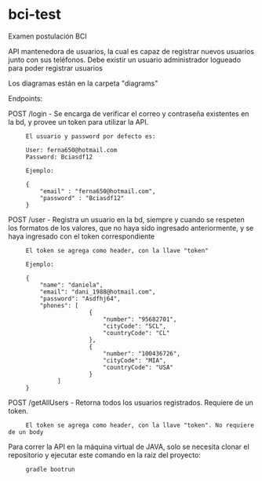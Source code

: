 # bci-test
Examen postulación BCI

API mantenedora de usuarios, la cual es capaz de registrar nuevos usuarios junto con sus teléfonos. Debe existir un usuario administrador logueado para poder registrar usuarios

Los diagramas están en la carpeta "diagrams"

Endpoints:

POST /login - Se encarga de verificar el correo y contraseña existentes en la bd, y provee un token para utilizar la API. 
         
         El usuario y password por defecto es:
         
         User: ferna650@hotmail.com
         Password: Bciasdf12
         
         Ejemplo:
         
         {
             "email" : "ferna650@hotmail.com",
             "password" : "Bciasdf12"
         }

POST /user  - Registra un usuario en la bd, siempre y cuando se respeten los formatos de los valores, que no haya sido ingresado anteriormente, y se haya ingresado con el token correspondiente

         El token se agrega como header, con la llave "token"
         
         Ejemplo:
         
         {
             "name": "daniela",
             "email": "dani_1988@hotmail.com",
             "password": "Asdfhj64",
             "phones": [
                           {
                               "number": "95682701",
                               "cityCode": "SCL",
                               "countryCode": "CL"
                           },
                           {
                               "number": "100436726",
                               "cityCode": "MIA",
                               "countryCode": "USA"
                           }
                  ]
         }
         
POST /getAllUsers - Retorna todos los usuarios registrados. Requiere de un token.

         El token se agrega como header, con la llave "token". No requiere de un body
         

Para correr la API en la máquina virtual de JAVA, solo se necesita clonar el repositorio y ejecutar este comando en la raiz del proyecto:

         gradle bootrun
